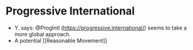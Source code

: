# Progressive International
- Y. says: @ProgIntl (https://progressive.international/) seems to take a more global approach.
- A potential [[Reasonable Movement]]
